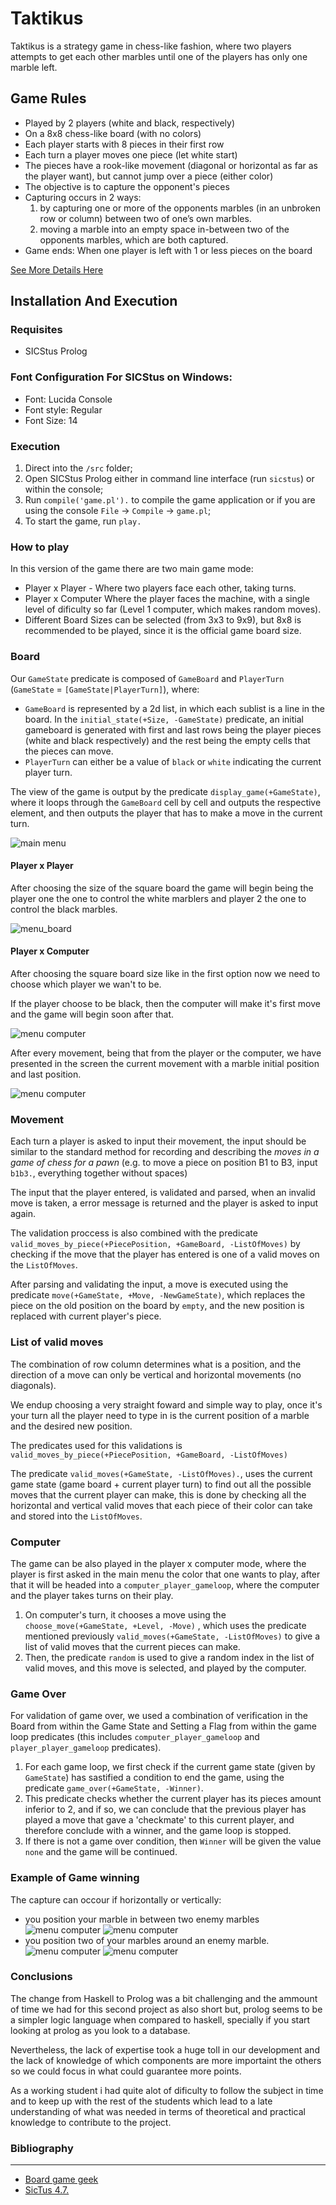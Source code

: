 # Taktikus

Taktikus is a strategy game in chess-like fashion, where two players attempts to get each other marbles until one of the players has only one marble left.

## Game Rules
- Played by 2 players (white and black, respectively)
- On a 8x8 chess-like board (with no colors)
- Each player starts with 8 pieces in their first row
- Each turn a player moves one piece (let white start)
- The pieces have a rook-like movement (diagonal or horizontal as far as the player want), but cannot jump over a piece (either color)
- The objective is to capture the opponent's pieces
- Capturing occurs in 2 ways:
    1. by capturing one or more of the opponents marbles (in an unbroken row or column) between two of one’s own marbles. 
    2. moving a marble into an empty space in-between two of the opponents marbles, which are both captured.
- Game ends:
    When one player is left with 1 or less pieces on the board

[See More Details Here](https://boardgamegeek.com/boardgame/80811/taktikus)


## Installation And Execution

### Requisites
- SICStus Prolog

### Font Configuration For SICStus on Windows:
- Font: Lucida Console
- Font style: Regular
- Font Size: 14

### Execution
1. Direct into the `/src` folder;
2. Open SICStus Prolog either in command line interface (run `sicstus`) or within the console;
3. Run `compile('game.pl').` to compile the game application or if you are using the console `File` -> `Compile` -> `game.pl`;
4. To start the game, run `play.`

### How to play

In this version of the game there are two main game mode:

- Player x Player - Where two players face each other, taking turns.
- Player x Computer Where the player faces the machine, with a single level of dificulty so far (Level 1 computer, which makes random moves).
- Different Board Sizes can be selected (from 3x3 to 9x9), but 8x8 is recommended to be played, since it is the official game board size.

### Board
Our `GameState` predicate is composed of `GameBoard` and `PlayerTurn` (`GameState` = `[GameState|PlayerTurn]`), where:

- `GameBoard` is represented by a 2d list, in which each sublist is a line in the board.
In the `initial_state(+Size, -GameState)` predicate, an initial gameboard is generated with first and last rows being the player pieces (white and black respectively) and the rest being the empty cells that the pieces can move.
- `PlayerTurn` can either be a value of `black` or `white` indicating the current player turn.

The view of the game is output by the predicate `display_game(+GameState)`, where it loops through the `GameBoard` cell by cell and outputs the respective element, and then outputs the player that has to make a move in the current turn.


![main menu](./img/menu.png)

#### **Player x Player**

After choosing the size of the square board the game will begin being the player one the one to control the white marblers and player 2 the one to control the black marbles.

![menu_board](./img/select_board.png)

#### **Player x Computer**

After choosing the square board size like in the first option now we need to choose which player we wan't to be.

If the player choose to be black, then the computer will make it's first move and the game will begin soon after that.

![menu computer](./img/choose_player_x_computer.png)

After every movement, being that from the player or the computer, we have presented in the screen the current movement with a marble initial position and last position.

![menu computer](./img/8x8_board.png)

### Movement
 Each turn a player is asked to input their movement, the input should be similar to the standard method for recording and describing the *moves in a game of chess for a pawn* (e.g. to move a piece on position B1 to B3, input `b1b3.`, everything together without spaces)

 The input that the player entered, is validated and parsed, when an invalid move is taken, a error message is returned and the player is asked to input again.

The validation proccess is also combined with the predicate `valid_moves_by_piece(+PiecePosition, +GameBoard, -ListOfMoves)` by checking if the move that the player has entered is one of a valid moves on the `ListOfMoves`.

After parsing and validating the input, a move is executed using the predicate `move(+GameState, +Move, -NewGameState)`, which replaces the piece on the old position on the board by `empty`, and the new position is replaced with current player's piece.


### List of valid moves

The combination of row column determines what is a position, and the direction of a move can only be vertical and horizontal movements (no diagonals).

We endup choosing a very straight foward and simple way to play, once it's your turn all the player need to type in is the current position of a marble and the desired new position.

The predicates used for this validations is  `valid_moves_by_piece(+PiecePosition, +GameBoard, -ListOfMoves)`

The predicate `valid_moves(+GameState, -ListOfMoves).`, uses the current game state (game board + current player turn) to find out all the possible moves that the current player can make, this is done by checking all the horizontal and vertical valid moves that each piece of their color can take and stored into the `ListOfMoves`.


### Computer

The game can be also played in the player x computer mode, where the player is first asked in the main menu the color that one wants to play, after that it will be headed into a `computer_player_gameloop`, where the computer and the player takes turns on their play.

1. On computer's turn, it chooses a move using the `choose_move(+GameState, +Level, -Move)` , which uses the predicate mentioned previously `valid_moves(+GameState, -ListOfMoves)` to give a list of valid moves that the current pieces can make.
2. Then, the predicate `random` is used to give a random index in the list of valid moves, and this move is selected, and played by the computer.


### Game Over

For validation of game over, we used a combination of verification in the Board from within the Game State and Setting a Flag from within the game loop predicates (this includes `computer_player_gameloop` and `player_player_gameloop` predicates).

1. For each game loop, we first check if the current game state (given by `GameState`) has sastified a condition to end the game, using the predicate `game_over(+GameState, -Winner)`.
2. This predicate checks whether the current player has its pieces amount inferior to 2, and if so, we can conclude that the previous player has played a move that gave a 'checkmate' to this current player, and therefore conclude with a winner, and the game loop is stopped.
3. If there is not a game over condition, then `Winner` will be given the value `none` and the game will be continued.


### Example of Game winning

The capture can occour if horizontally or vertically: 
-  you position your marble in between two enemy marbles
![menu computer](./img/black_before.png)
![menu computer](./img/black_win.png)
- you position two of your marbles around an enemy marble.
![menu computer](./img/white_before.png)
![menu computer](./img/white_win.png)


### Conclusions

The change from Haskell to Prolog was a bit challenging and the ammount of time we had for this second project as also short but, prolog seems to be a simpler logic language when compared to haskell, specially if you start looking at prolog as you look to a database.

Nevertheless, the lack of expertise took a huge toll in our development and the lack of knowledge of which components are more importaint the others so we could focus in what could guarantee more points.

As a working student i had quite alot of dificulty to follow the subject in time and to keep up with the rest of the students which lead to a late understanding of what was needed in terms of theoretical and practical knowledge to contribute to the project.


### Bibliography
***
- [Board game geek](https://boardgamegeek.com/boardgame/80811/taktikus)
- [SicTus 4.7.](https://sicstus.sics.se/sicstus/docs/latest4/html/relnotes.html/)

